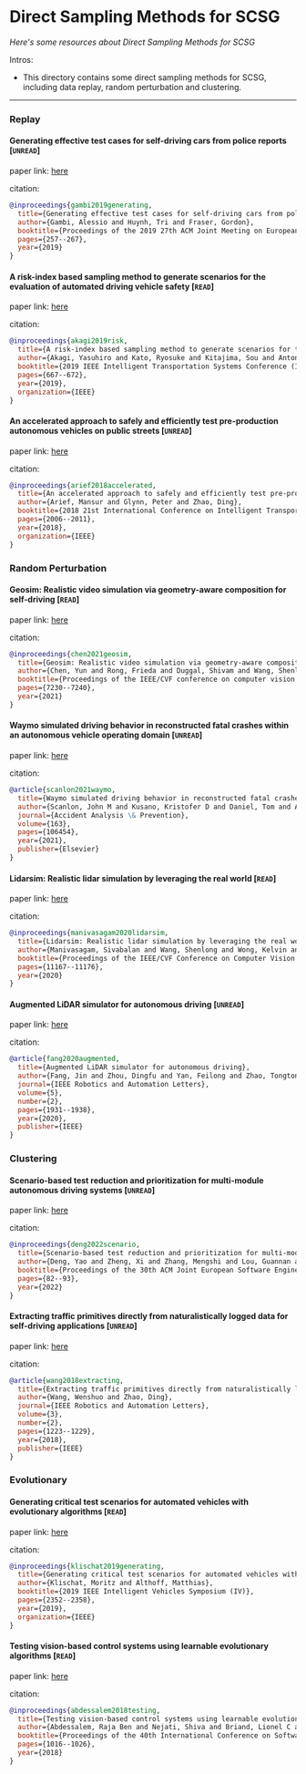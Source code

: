 # Direct Sampling Methods for SCSG
*Here's some resources about Direct Sampling Methods for SCSG*

Intros:

* This directory contains some direct sampling methods for SCSG, including data replay, random perturbation and clustering.

---

### Replay

#### Generating effective test cases for self-driving cars from police reports [`UNREAD`]

paper link: [here](https://www.researchgate.net/profile/Alessio-Gambi/publication/335092283_Generating_effective_test_cases_for_self-driving_cars_from_police_reports/links/5d6d03a6a6fdcc547d726e2c/Generating-effective-test-cases-for-self-driving-cars-from-police-reports.pdf)

citation: 
```bibtex
@inproceedings{gambi2019generating,
  title={Generating effective test cases for self-driving cars from police reports},
  author={Gambi, Alessio and Huynh, Tri and Fraser, Gordon},
  booktitle={Proceedings of the 2019 27th ACM Joint Meeting on European Software Engineering Conference and Symposium on the Foundations of Software Engineering},
  pages={257--267},
  year={2019}
}
```

#### A risk-index based sampling method to generate scenarios for the evaluation of automated driving vehicle safety [`READ`]

paper link: [here](https://ieeexplore.ieee.org/abstract/document/8917311/)

citation: 
```bibtex
@inproceedings{akagi2019risk,
  title={A risk-index based sampling method to generate scenarios for the evaluation of automated driving vehicle safety},
  author={Akagi, Yasuhiro and Kato, Ryosuke and Kitajima, Sou and Antona-Makoshi, Jacobo and Uchida, Nobuyuki},
  booktitle={2019 IEEE Intelligent Transportation Systems Conference (ITSC)},
  pages={667--672},
  year={2019},
  organization={IEEE}
}
```
    
    

#### An accelerated approach to safely and efficiently test pre-production autonomous vehicles on public streets [`UNREAD`]

paper link: [here](https://arxiv.org/pdf/1805.02114)

citation: 
```bibtex
@inproceedings{arief2018accelerated,
  title={An accelerated approach to safely and efficiently test pre-production autonomous vehicles on public streets},
  author={Arief, Mansur and Glynn, Peter and Zhao, Ding},
  booktitle={2018 21st International Conference on Intelligent Transportation Systems (ITSC)},
  pages={2006--2011},
  year={2018},
  organization={IEEE}
}
```
    


### Random Perturbation

#### Geosim: Realistic video simulation via geometry-aware composition for self-driving [`READ`]

paper link: [here](https://openaccess.thecvf.com/content/CVPR2021/papers/Chen_GeoSim_Realistic_Video_Simulation_via_Geometry-Aware_Composition_for_Self-Driving_CVPR_2021_paper.pdf)

citation: 
```bibtex
@inproceedings{chen2021geosim,
  title={Geosim: Realistic video simulation via geometry-aware composition for self-driving},
  author={Chen, Yun and Rong, Frieda and Duggal, Shivam and Wang, Shenlong and Yan, Xinchen and Manivasagam, Sivabalan and Xue, Shangjie and Yumer, Ersin and Urtasun, Raquel},
  booktitle={Proceedings of the IEEE/CVF conference on computer vision and pattern recognition},
  pages={7230--7240},
  year={2021}
}
```


#### Waymo simulated driving behavior in reconstructed fatal crashes within an autonomous vehicle operating domain [`UNREAD`]

paper link: [here](https://www.sciencedirect.com/science/article/pii/S0001457521004851)

citation: 
```bibtex
@article{scanlon2021waymo,
  title={Waymo simulated driving behavior in reconstructed fatal crashes within an autonomous vehicle operating domain},
  author={Scanlon, John M and Kusano, Kristofer D and Daniel, Tom and Alderson, Christopher and Ogle, Alexander and Victor, Trent},
  journal={Accident Analysis \& Prevention},
  volume={163},
  pages={106454},
  year={2021},
  publisher={Elsevier}
}
```
    

#### Lidarsim: Realistic lidar simulation by leveraging the real world [`READ`]

paper link: [here](https://openaccess.thecvf.com/content_CVPR_2020/papers/Manivasagam_LiDARsim_Realistic_LiDAR_Simulation_by_Leveraging_the_Real_World_CVPR_2020_paper.pdf)

citation: 
```bibtex
@inproceedings{manivasagam2020lidarsim,
  title={Lidarsim: Realistic lidar simulation by leveraging the real world},
  author={Manivasagam, Sivabalan and Wang, Shenlong and Wong, Kelvin and Zeng, Wenyuan and Sazanovich, Mikita and Tan, Shuhan and Yang, Bin and Ma, Wei-Chiu and Urtasun, Raquel},
  booktitle={Proceedings of the IEEE/CVF Conference on Computer Vision and Pattern Recognition},
  pages={11167--11176},
  year={2020}
}
```
    
#### Augmented LiDAR simulator for autonomous driving [`UNREAD`]

paper link: [here](https://arxiv.org/pdf/1811.07112)

citation: 
```bibtex
@article{fang2020augmented,
  title={Augmented LiDAR simulator for autonomous driving},
  author={Fang, Jin and Zhou, Dingfu and Yan, Feilong and Zhao, Tongtong and Zhang, Feihu and Ma, Yu and Wang, Liang and Yang, Ruigang},
  journal={IEEE Robotics and Automation Letters},
  volume={5},
  number={2},
  pages={1931--1938},
  year={2020},
  publisher={IEEE}
}
```


### Clustering

#### Scenario-based test reduction and prioritization for multi-module autonomous driving systems [`UNREAD`]

paper link: [here](https://arxiv.org/pdf/2209.01546)

citation: 
```bibtex
@inproceedings{deng2022scenario,
  title={Scenario-based test reduction and prioritization for multi-module autonomous driving systems},
  author={Deng, Yao and Zheng, Xi and Zhang, Mengshi and Lou, Guannan and Zhang, Tianyi},
  booktitle={Proceedings of the 30th ACM Joint European Software Engineering Conference and Symposium on the Foundations of Software Engineering},
  pages={82--93},
  year={2022}
}
```
    

#### Extracting traffic primitives directly from naturalistically logged data for self-driving applications [`UNREAD`]

paper link: [here](https://arxiv.org/pdf/1709.03553)

citation: 
```bibtex
@article{wang2018extracting,
  title={Extracting traffic primitives directly from naturalistically logged data for self-driving applications},
  author={Wang, Wenshuo and Zhao, Ding},
  journal={IEEE Robotics and Automation Letters},
  volume={3},
  number={2},
  pages={1223--1229},
  year={2018},
  publisher={IEEE}
}
```

### Evolutionary

#### Generating critical test scenarios for automated vehicles with evolutionary algorithms [`READ`]

paper link: [here](https://mediatum.ub.tum.de/doc/1486852/document.pdf)

citation: 
```bibtex
@inproceedings{klischat2019generating,
  title={Generating critical test scenarios for automated vehicles with evolutionary algorithms},
  author={Klischat, Moritz and Althoff, Matthias},
  booktitle={2019 IEEE Intelligent Vehicles Symposium (IV)},
  pages={2352--2358},
  year={2019},
  organization={IEEE}
}
```
    
#### Testing vision-based control systems using learnable evolutionary algorithms [`READ`]

paper link: [here](https://orbilu.uni.lu/bitstream/10993/33706/1/ICSE-Main-24.pdf)

citation: 
```bibtex
@inproceedings{abdessalem2018testing,
  title={Testing vision-based control systems using learnable evolutionary algorithms},
  author={Abdessalem, Raja Ben and Nejati, Shiva and Briand, Lionel C and Stifter, Thomas},
  booktitle={Proceedings of the 40th International Conference on Software Engineering},
  pages={1016--1026},
  year={2018}
}
```